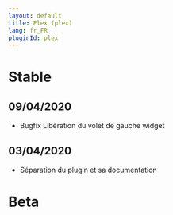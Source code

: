 ```yaml
---
layout: default
title: Plex (plex)
lang: fr_FR
pluginId: plex
---
```


# Stable

## 09/04/2020
* Bugfix Libération du volet de gauche widget

## 03/04/2020

* Séparation du plugin et sa documentation

# Beta

